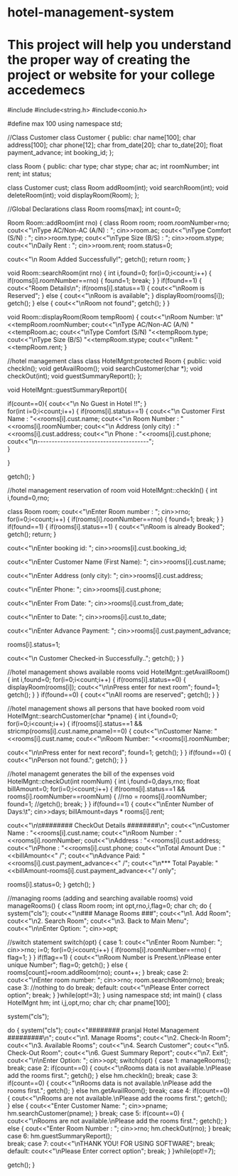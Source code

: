 # hotel-management-system
# This project will help you understand the proper way of creating the project or website for your college accedemecs
#include<iostream>
#include<string.h>
#include<conio.h>

#define max 100
using namespace std;

//Class Customer
class Customer
{
public:
char name[100];
char address[100];
char phone[12];
char from_date[20];
char to_date[20];
float payment_advance;
int booking_id;
};


class Room
{
public:
char type;
char stype;
char ac;
int roomNumber;
int rent;
int status;

class Customer cust;
class Room addRoom(int);
void searchRoom(int);
void deleteRoom(int);
void displayRoom(Room);
};

//Global Declarations
class Room rooms[max];
int count=0;


Room Room::addRoom(int rno)
{
class Room room;
room.roomNumber=rno;
cout<<"\nType AC/Non-AC (A/N) : ";
cin>>room.ac;
cout<<"\nType Comfort (S/N) : ";
cin>>room.type;
cout<<"\nType Size (B/S) : ";
cin>>room.stype;
cout<<"\nDaily Rent : ";
cin>>room.rent;
room.status=0;

cout<<"\n Room Added Successfully!";
getch();
return room;
}


void Room::searchRoom(int rno)
{
int i,found=0;
for(i=0;i<count;i++)
{
if(rooms[i].roomNumber==rno)
{
found=1;
break;
}
}
if(found==1)
{
cout<<"Room Details\n";
if(rooms[i].status==1)
{
cout<<"\nRoom is Reserved";
}
else
{
cout<<"\nRoom is available";
}
displayRoom(rooms[i]);
getch();
}
else
{
cout<<"\nRoom not found";
getch();
}
}

void Room::displayRoom(Room tempRoom)
{
cout<<"\nRoom Number: \t"<<tempRoom.roomNumber;
cout<<"\nType AC/Non-AC (A/N) "<<tempRoom.ac;
cout<<"\nType Comfort (S/N) "<<tempRoom.type;
cout<<"\nType Size (B/S) "<<tempRoom.stype;
cout<<"\nRent: "<<tempRoom.rent;
}

//hotel management class
class HotelMgnt:protected Room
{
public:
void checkIn();
void getAvailRoom();
void searchCustomer(char *);
void checkOut(int);
void guestSummaryReport();
};


void HotelMgnt::guestSummaryReport(){

if(count==0){
	cout<<"\n No Guest in Hotel !!";
}	
for(int i=0;i<count;i++)
{
if(rooms[i].status==1)
{
cout<<"\n Customer First Name : "<<rooms[i].cust.name;
cout<<"\n Room Number : "<<rooms[i].roomNumber;
cout<<"\n Address (only city) : "<<rooms[i].cust.address;
cout<<"\n Phone : "<<rooms[i].cust.phone;
cout<<"\n---------------------------------------";	
}
	
}

getch();
}

//hotel management reservation of room
void HotelMgnt::checkIn()
{
int i,found=0,rno;

class Room room;
cout<<"\nEnter Room number : ";
cin>>rno;
for(i=0;i<count;i++)
{
if(rooms[i].roomNumber==rno)
{
found=1;
break;
}
}
if(found==1)
{
if(rooms[i].status==1)
{
cout<<"\nRoom is already Booked";
getch();
return;
}

cout<<"\nEnter booking id: ";
cin>>rooms[i].cust.booking_id;

cout<<"\nEnter Customer Name (First Name): ";
cin>>rooms[i].cust.name;

cout<<"\nEnter Address (only city): ";
cin>>rooms[i].cust.address;

cout<<"\nEnter Phone: ";
cin>>rooms[i].cust.phone;

cout<<"\nEnter From Date: ";
cin>>rooms[i].cust.from_date;

cout<<"\nEnter to  Date: ";
cin>>rooms[i].cust.to_date;


cout<<"\nEnter Advance Payment: ";
cin>>rooms[i].cust.payment_advance;

rooms[i].status=1;

cout<<"\n Customer Checked-in Successfully..";
getch();
}
}


//hotel management shows available rooms
void HotelMgnt::getAvailRoom()
{
int i,found=0;
for(i=0;i<count;i++)
{
if(rooms[i].status==0)
{
displayRoom(rooms[i]);
cout<<"\n\nPress enter for next room";
found=1;
getch();
}
}
if(found==0)
{
cout<<"\nAll rooms are reserved";
getch();
}
}


//hotel management shows all persons that have booked room
void HotelMgnt::searchCustomer(char *pname)
{
int i,found=0;
for(i=0;i<count;i++)
{
if(rooms[i].status==1 && stricmp(rooms[i].cust.name,pname)==0)
{
cout<<"\nCustomer Name: "<<rooms[i].cust.name;
cout<<"\nRoom Number: "<<rooms[i].roomNumber;

cout<<"\n\nPress enter for next record";
found=1;
getch();
}
}
if(found==0)
{
cout<<"\nPerson not found.";
getch();
}
}


//hotel managemt generates the bill of the expenses
void HotelMgnt::checkOut(int roomNum)
{
int i,found=0,days,rno;
float billAmount=0;
for(i=0;i<count;i++)
{
if(rooms[i].status==1 && rooms[i].roomNumber==roomNum)
{
//rno = rooms[i].roomNumber;
found=1;
//getch();
break;
}
}
if(found==1)
{
cout<<"\nEnter Number of Days:\t";
cin>>days;
billAmount=days * rooms[i].rent;

cout<<"\n\t######## CheckOut Details ########\n";
cout<<"\nCustomer Name : "<<rooms[i].cust.name;
cout<<"\nRoom Number : "<<rooms[i].roomNumber;
cout<<"\nAddress : "<<rooms[i].cust.address;
cout<<"\nPhone : "<<rooms[i].cust.phone;
cout<<"\nTotal Amount Due : "<<billAmount<<" /";
cout<<"\nAdvance Paid: "<<rooms[i].cust.payment_advance<<" /";
cout<<"\n*** Total Payable: "<<billAmount-rooms[i].cust.payment_advance<<"/ only";

rooms[i].status=0;
}
getch();
}


//managing rooms (adding and searching available rooms)
void manageRooms()
{
class Room room;
int opt,rno,i,flag=0;
char ch;
do
{
system("cls");
cout<<"\n### Manage Rooms ###";
cout<<"\n1. Add Room";
cout<<"\n2. Search Room";
cout<<"\n3. Back to Main Menu";
cout<<"\n\nEnter Option: ";
cin>>opt;


//switch statement
switch(opt)
{
case 1:
cout<<"\nEnter Room Number: ";
cin>>rno;
i=0;
for(i=0;i<count;i++)
{
if(rooms[i].roomNumber==rno)
{
flag=1;
}
}
if(flag==1)
{
cout<<"\nRoom Number is Present.\nPlease enter unique Number";
flag=0;
getch();
}
else
{
rooms[count]=room.addRoom(rno);
count++;
}
break;
case 2:
cout<<"\nEnter room number: ";
cin>>rno;
room.searchRoom(rno);
break;
case 3:
//nothing to do
break;
default:
cout<<"\nPlease Enter correct option";
break;
}
}while(opt!=3);
}
using namespace std;
int main()
{
class HotelMgnt hm;
int i,j,opt,rno;
char ch;
char pname[100];

system("cls");

do
{
system("cls");
cout<<"########  pranjal Hotel Management #########\n";
cout<<"\n1. Manage Rooms";
cout<<"\n2. Check-In Room";
cout<<"\n3. Available Rooms";
cout<<"\n4. Search Customer";
cout<<"\n5. Check-Out Room";
cout<<"\n6. Guest Summary Report";
cout<<"\n7. Exit";
cout<<"\n\nEnter Option: ";
cin>>opt;
switch(opt)
{
case 1:
manageRooms();
break;
case 2:
if(count==0)
{
cout<<"\nRooms data is not available.\nPlease add the rooms first.";
getch();
}
else
hm.checkIn();
break;
case 3:
if(count==0)
{
cout<<"\nRooms data is not available.\nPlease add the rooms first.";
getch();
}
else
hm.getAvailRoom();
break;
case 4:
if(count==0)
{
cout<<"\nRooms are not available.\nPlease add the rooms first.";
getch();
}
else
{
cout<<"Enter Customer Name: ";
cin>>pname;
hm.searchCustomer(pname);
}
break;
case 5:
if(count==0)
{
cout<<"\nRooms are not available.\nPlease add the rooms first.";
getch();
}
else
{
cout<<"Enter Room Number : ";
cin>>rno;
hm.checkOut(rno);
}
break;
case 6:
hm.guestSummaryReport();	
break;
case 7:
cout<<"\nTHANK YOU! FOR USING SOFTWARE";
break;
default:
cout<<"\nPlease Enter correct option";
break;
}
}while(opt!=7);

getch();
}
